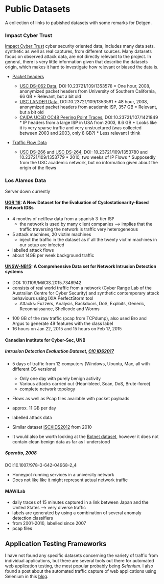 # Public Datasets

A collection of links to pubished datasets with some remarks for Detgen.

<!--![Datasets](Datasets.png){ width=70% }-->


### Impact Cyber Trust

[Impact Cyber Trust](https://www.impactcybertrust.org/) cyber security oriented data, includes many data sets, synthetic as well as real captures, from different sources. Many datasets focus on observed attack data, are not directly relevant to the project. In general, there is very little information given that describe the datasets origin, which makes it hard to investigate how relevant or biased the data is.

* [Packet headers](https://www.impactcybertrust.org/search?filter[]=Topic%3A+Network+Data+%3A+IP+Packet+Headers)
  * [USC DS-062 Data](https://www.impactcybertrust.org/dataset_view?idDataset=62), DOI:10.23721/109/1353578
  		* One hour, 2008, anonymized packet headers from University of Southern California, 66 GB
    	* Relevant, but a bit old
  * [USC LANDER Data](https://www.impactcybertrust.org/dataset_view?idDataset=75), DOI:10.23721/109/1353591
    	* 48 hour, 2008, anonymized packet headers from academic ISP, 357 GB
    	* Relevant, but a bit old
  * [CAIDA UCSD OC48 Peering Point Traces](https://www.impactcybertrust.org/dataset_view?idDataset=833), DOI:10.23721/107/1421849
    	* IP headers from a large ISP in USA from 2003, 8.6 GB
    	* Looks like it is very sparse traffic and very unstructured (was collected between 2003 and 2003, only 8 GB?)
    	* Less relevant I think
  

* [Traffic Flow Data](https://www.impactcybertrust.org/search?filter[]=Topic%3A+Network+Data+%3A+Traffic+Flow+Data)
  * [USC DS-266](https://www.impactcybertrust.org/dataset_view?idDataset=265) and [USC DS-264](https://www.impactcybertrust.org/dataset_view?idDataset=264), DOI: 10.23721/109/1353780 and 10.23721/109/1353779
    	* 2010, two weeks of IP Flows 
    	* Supposedly from the USC academic network, but no information given about the origin of the flows

### Los Alamos Data

Server down currently

#### [UGR'16](https://nesg.ugr.es/nesg-ugr16/index.php): A New Dataset for the Evaluation of Cyclostationarity-Based Network IDSs

* 4 months of netflow data from a spanish 3-tier ISP
	* the network is used by many client companies --> implies that the traffic traversing the network is traffic very heterogeneous
* 5 attack machines, 20 victim machines
	*  inject the traffic in the dataset as if all the
twenty victim machines in our setup are infected
* labelled attack flows
* about 14GB per week background traffic

#### [UNSW-NB15](https://www.unsw.adfa.edu.au/unsw-canberra-cyber/cybersecurity/ADFA-NB15-Datasets/): A Comprehensive Data set for Network Intrusion Detection systems
* DOI: 10.1109/MilCIS.2015.7348942
* consists of real world traffic from a network (Cyber Range Lab of the Australian Centre for Cyber Security) and synthetic contemporary attack behaviours using IXIA PerfectStorm tool
	* Attacks: Fuzzers, Analysis, Backdoors, DoS, Exploits, Generic, Reconnaissance, Shellcode and Worms

<!--![Data-gen setup](UNSW-data.png){ width=70% }-->

* 100 GB of the raw traffic (pcap from TCPdump), also used Bro and Argus to generate 49 features with the class label
* 16 hours on Jan 22, 2015 and 15  hours  on  Feb  17,  2015

#### Canadian Institute for Cyber-Sec, UNB
##### Intrusion Detection Evaluation Dataset, [CIC IDS2017](http://www.unb.ca/cic/datasets/ids-2017.html)

* 5 days of traffic from 12 computers (Windows, Ubuntu, Mac, all with different OS versions)
	* Only one day with purely benign activity
	* Various attacks carried out (Hear-bleed, Scan, DoS, Brute-force)
	* complete network topology 
* Flows as well as Pcap files available with packet payloads
* approx. 11 GB per day
* labelled attack data
* Similar dataset [ISCXIDS2012](http://www.unb.ca/cic/datasets/ids.html) from 2010

* It would also be worth looking at the [Botnet dataset](http://www.unb.ca/cic/datasets/botnet.html), however it does not contain clean benign data as far as I understood 

<!--#### IoT-->

##### Sperotto, 2008
DOI:10.1007/978-3-642-04968-2_4
* Honeypot running services in a university network
* Does not like like it might represent actual network traffic

#### MAWILab
* daily traces of 15 minutes captured in a link between Japan and the United States --> very diverse traffic
*  labels are generated by using a combination of several
anomaly detection classifiers
* from 2001-2010, labelled since 2007
* pcap files
  

## Application Testing Frameworks

I have not found any specific datasets concerning the variety of traffic from individual applications, but there are several tools out there for automated web application testing, the most popular probably being [*Selenium*](https://www.seleniumhq.org/). I also found a post about the automated traffic capture of web applications using Selenium in this [blog](https://saucelabs.com/blog/capture-network-traffic-with-automation-scripts).